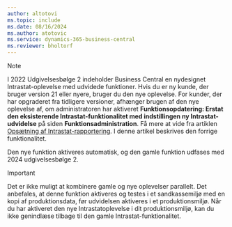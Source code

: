 ```yaml
---
author: altotovi
ms.topic: include
ms.date: 08/16/2024
ms.author: atotovic
ms.service: dynamics-365-business-central
ms.reviewer: bholtorf
---
```


> [!NOTE]
> I 2022 Udgivelsesbølge 2 indeholder Business Central en nydesignet Intrastat-oplevelse med udvidede funktioner. Hvis du er ny kunde, der bruger version 21 eller nyere, bruger du den nye oplevelse. For kunder, der har opgraderet fra tidligere versioner, afhænger brugen af den nye oplevelse af, om administratoren har aktiveret **Funktionsopdatering: Erstat den eksisterende Intrastat-funktionalitet med indstillingen ny Intrastat-udvidelse** på siden **Funktionsadministration**. Få mere at vide fra artiklen [Opsætning af Intrastat-rapportering](../finance-how-setup-report-intrastat.md). I denne artikel beskrives den forrige funktionalitet.
>
> Den nye funktion aktiveres automatisk, og den gamle funktion udfases med 2024 udgivelsesbølge 2.   

> [!IMPORTANT]
> Det er ikke muligt at kombinere gamle og nye oplevelser parallelt. Det anbefales, at denne funktion aktiveres og testes i et sandkassemiljø med en kopi af produktionsdata, før udvidelsen aktiveres i et produktionsmiljø. Når du har aktiveret den nye Intrastatoplevelse i dit produktionsmiljø, kan du ikke genindlæse tilbage til den gamle Intrastat-funktionalitet.
